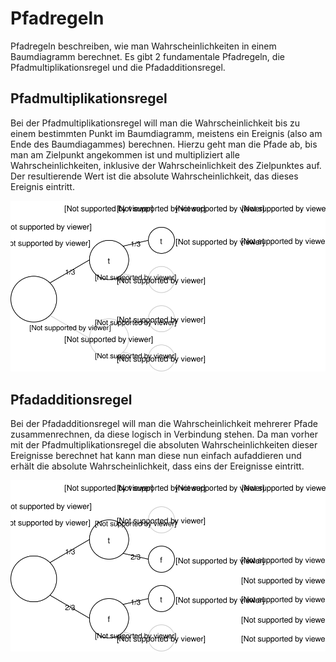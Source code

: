 # Pfadregeln

Pfadregeln beschreiben, wie man Wahrscheinlichkeiten in einem Baumdiagramm berechnet. Es gibt 2 fundamentale Pfadregeln, die Pfadmultiplikationsregel und die Pfadadditionsregel.

## Pfadmultiplikationsregel

Bei der Pfadmultiplikationsregel will man die Wahrscheinlichkeit bis zu einem bestimmten Punkt im Baumdiagramm, meistens ein Ereignis (also am Ende des Baumdiagammes) berechnen. Hierzu geht man die Pfade ab, bis man am Zielpunkt angekommen ist und multipliziert alle Wahrscheinlichkeiten, inklusive der Wahrscheinlichkeit des Zielpunktes auf. Der resultierende Wert ist die absolute Wahrscheinlichkeit, das dieses Ereignis eintritt.

![Pfadmultiplikationsregel](../assets/Mathe-diagrams-Pfadmultiplikationsregel.svg)

## Pfadadditionsregel

Bei der Pfadadditionsregel will man die Wahrscheinlichkeit mehrerer Pfade zusammenrechnen, da diese logisch in Verbindung stehen. Da man vorher mit der Pfadmultiplikationsregel die absoluten Wahrscheinlichkeiten dieser Ereignisse berechnet hat kann man diese nun einfach aufaddieren und erhält die absolute Wahrscheinlichkeit, dass eins der Ereignisse eintritt.

![Pfadadditionsregel](../assets/Mathe-diagrams-Pfadadditionsregel.svg)
